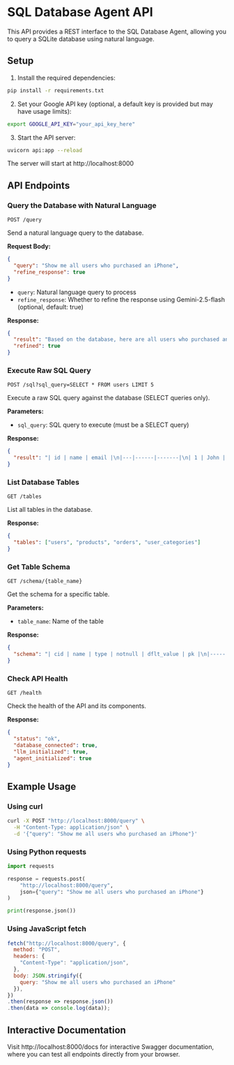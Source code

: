 # SQL Database Agent API

This API provides a REST interface to the SQL Database Agent, allowing you to query a SQLite database using natural language.

## Setup

1. Install the required dependencies:

```bash
pip install -r requirements.txt
```

2. Set your Google API key (optional, a default key is provided but may have usage limits):

```bash
export GOOGLE_API_KEY="your_api_key_here"
```

3. Start the API server:

```bash
uvicorn api:app --reload
```

The server will start at http://localhost:8000

## API Endpoints

### Query the Database with Natural Language

```
POST /query
```

Send a natural language query to the database.

**Request Body:**

```json
{
  "query": "Show me all users who purchased an iPhone",
  "refine_response": true
}
```

- `query`: Natural language query to process
- `refine_response`: Whether to refine the response using Gemini-2.5-flash (optional, default: true)

**Response:**

```json
{
  "result": "Based on the database, here are all users who purchased an iPhone: [list of users]",
  "refined": true
}
```

### Execute Raw SQL Query

```
POST /sql?sql_query=SELECT * FROM users LIMIT 5
```

Execute a raw SQL query against the database (SELECT queries only).

**Parameters:**

- `sql_query`: SQL query to execute (must be a SELECT query)

**Response:**

```json
{
  "result": "| id | name | email |\n|---|------|-------|\n| 1 | John | john@example.com |..."
}
```

### List Database Tables

```
GET /tables
```

List all tables in the database.

**Response:**

```json
{
  "tables": ["users", "products", "orders", "user_categories"]
}
```

### Get Table Schema

```
GET /schema/{table_name}
```

Get the schema for a specific table.

**Parameters:**

- `table_name`: Name of the table

**Response:**

```json
{
  "schema": "| cid | name | type | notnull | dflt_value | pk |\n|-----|------|------|---------|------------|----|\n| 0 | id | INTEGER | 1 | | 1 |..."
}
```

### Check API Health

```
GET /health
```

Check the health of the API and its components.

**Response:**

```json
{
  "status": "ok",
  "database_connected": true,
  "llm_initialized": true,
  "agent_initialized": true
}
```

## Example Usage

### Using curl

```bash
curl -X POST "http://localhost:8000/query" \
  -H "Content-Type: application/json" \
  -d '{"query": "Show me all users who purchased an iPhone"}'
```

### Using Python requests

```python
import requests

response = requests.post(
    "http://localhost:8000/query",
    json={"query": "Show me all users who purchased an iPhone"}
)

print(response.json())
```

### Using JavaScript fetch

```javascript
fetch("http://localhost:8000/query", {
  method: "POST",
  headers: {
    "Content-Type": "application/json",
  },
  body: JSON.stringify({
    query: "Show me all users who purchased an iPhone"
  }),
})
.then(response => response.json())
.then(data => console.log(data));
```

## Interactive Documentation

Visit http://localhost:8000/docs for interactive Swagger documentation, where you can test all endpoints directly from your browser.
